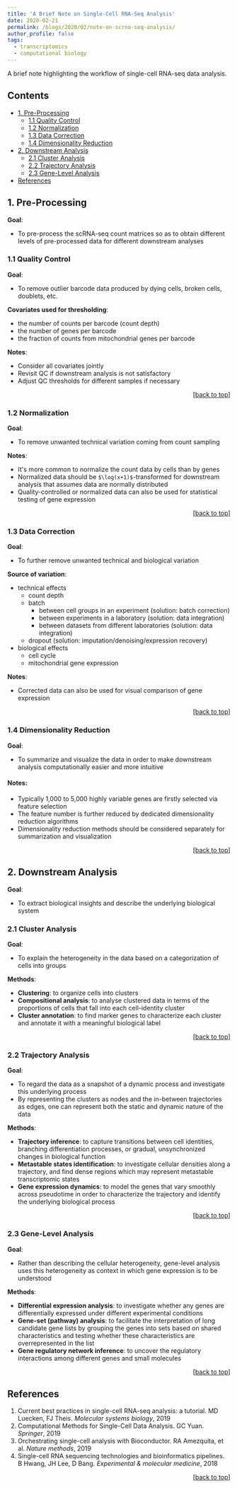 ```yaml
---
title: 'A Brief Note on Single-Cell RNA-Seq Analysis'
date: 2020-02-21
permalink: /blogs/2020/02/note-on-scrna-seq-analysis/
author_profile: false
tags:
  - transcriptomics
  - computational biology
---
```


A brief note highlighting the workflow of single-cell RNA-seq data analysis.

Contents
---
- [1. Pre-Processing](#1-pre-processing)
  - [1.1 Quality Control](#11-quality-control)
  - [1.2 Normalization](#12-normalization)
  - [1.3 Data Correction](#13-data-correction)
  - [1.4 Dimensionality Reduction](#14-dimensionality-reduction)
- [2. Downstream Analysis](#2-downstream-analysis)
  - [2.1 Cluster Analysis](#21-cluster-analysis)
  - [2.2 Trajectory Analysis](#22-trajectory-analysis)
  - [2.3 Gene-Level Analysis](#23-gene-level-analysis)
- [References](#references)

## 1. Pre-Processing

**Goal**:
- To pre-process the scRNA-seq count matrices so as to obtain different levels of pre-processed data for different downstream analyses


### 1.1 Quality Control

**Goal**:
- To remove outlier barcode data produced by dying cells, broken cells, doublets, etc.

**Covariates used for thresholding**:
- the number of counts per barcode (count depth)
- the number of genes per barcode
- the fraction of counts from mitochondrial genes per barcode

**Notes**:
- Consider all covariates jointly
- Revisit QC if downstream analysis is not satisfactory
- Adjust QC thresholds for different samples if necessary

<div style="text-align: right">[<a href="#contents">back to top</a>]</div>

### 1.2 Normalization

**Goal**:
- To remove unwanted technical variation coming from count sampling

**Notes**:
- It's more common to normalize the count data by cells than by genes
- Normalized data should be `$\log(x+1)$`-transformed for downstream analysis that assumes data are normally distributed
- Quality-controlled or normalized data can also be used for statistical testing of gene expression

<div style="text-align: right">[<a href="#contents">back to top</a>]</div>

### 1.3 Data Correction

**Goal**:
- To further remove unwanted technical and biological variation

**Source of variation**:
- technical effects
  - count depth
  - batch
    - between cell groups in an experiment (solution: batch correction)
    - between experiments in a laboratory (solution: data integration)
    - between datasets from different laboratories (solution: data integration)
  - dropout (solution: imputation/denoising/expression recovery)
- biological effects
  - cell cycle
  - mitochondrial gene expression

**Notes**:
- Corrected data can also be used for visual comparison of gene expression 


<div style="text-align: right">[<a href="#contents">back to top</a>]</div>


### 1.4 Dimensionality Reduction

**Goal**:
- To summarize and visualize the data in order to make downstream analysis computationally easier and more intuitive

#### Notes:
- Typically 1,000 to 5,000 highly variable genes are firstly selected via feature selection
- The feature number is further reduced by dedicated dimensionality reduction algorithms
- Dimensionality reduction methods should be considered separately for summarization and visualization


<div style="text-align: right">[<a href="#contents">back to top</a>]</div>

## 2. Downstream Analysis

**Goal**:
- To extract biological insights and describe the underlying biological system

### 2.1 Cluster Analysis

**Goal**:
- To explain the heterogeneity in the data based on a categorization of cells into groups

**Methods**:
- **Clustering**: to organize cells into clusters
- **Compositional analysis**: to analyse clustered data in terms of the proportions of cells that fall into each cell-identity cluster
- **Cluster annotation**: to find marker genes to characterize each cluster and annotate it with a meaningful biological label


<div style="text-align: right">[<a href="#contents">back to top</a>]</div>


### 2.2 Trajectory Analysis 

**Goal**:
- To regard the data as a snapshot of a dynamic process and investigate this underlying process
- By representing the clusters as nodes and the in-between trajectories as edges, one can represent both the static and dynamic nature of the data

**Methods**:
- **Trajectory inference**: to capture transitions between cell identities, branching differentiation processes, or gradual, unsynchronized changes in biological function
- **Metastable states identification**: to investigate cellular densities along a trajectory, and find dense regions which may represent metastable transcriptomic states
- **Gene expression dynamics**: to model the genes that vary smoothly across pseudotime in order to characterize the trajectory and identify the underlying biological process


<div style="text-align: right">[<a href="#contents">back to top</a>]</div>


### 2.3 Gene-Level Analysis

**Goal**:
- Rather than describing the cellular heterogeneity, gene-level analysis uses this heterogeneity as context in which gene expression is to be understood

**Methods**:
- **Differential expression analysis**: to investigate whether any genes are differentially expressed under different experimental conditions
- **Gene-set (pathway) analysis**: to facilitate the interpretation of long candidate gene lists by grouping the genes into sets based on shared characteristics and testing whether these characteristics are overrepresented in the list
- **Gene regulatory network inference**: to uncover the regulatory interactions among different genes and small molecules


<div style="text-align: right">[<a href="#contents">back to top</a>]</div>





## References


1. Current best practices in single-cell RNA-seq analysis: a tutorial. MD Luecken, FJ Theis. *Molecular systems biology*, 2019
2. Computational Methods for Single-Cell Data Analysis. GC Yuan. *Springer*, 2019
3. Orchestrating single-cell analysis with Bioconductor. RA Amezquita, et al. *Nature methods*, 2019
4. Single-cell RNA sequencing technologies and bioinformatics pipelines. B Hwang, JH Lee, D Bang. *Experimental & molecular medicine*, 2018



<div style="text-align: right">[<a href="#contents">back to top</a>]</div>







